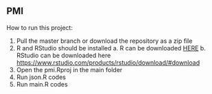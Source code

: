 ## PMI

How to run this project:
1. Pull the master branch or download the repository as a zip file
2. R and RStudio should be installed
    a. R can be downloaded [HERE](#https://cran.r-project.org/) 
    b. RStudio can be downloaded here https://www.rstudio.com/products/rstudio/download/#download
3. Open the pmi.Rproj in the main folder
4. Run json.R codes
5. Run main.R codes
